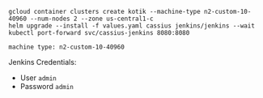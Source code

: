 ```
gcloud container clusters create kotik --machine-type n2-custom-10-40960 --num-nodes 2 --zone us-central1-c
helm upgrade --install -f values.yaml cassius jenkins/jenkins --wait
kubectl port-forward svc/cassius-jenkins 8080:8080
```

`machine type: n2-custom-10-40960`

Jenkins Credentials:
- User `admin`
- Password `admin`

